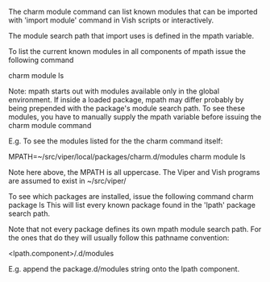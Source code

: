 The charm module command can list known modules that can be imported with
'import module' command in Vish scripts or interactively.

The module search path that import uses is defined in the mpath variable.

To list the current known  modules in all components of mpath issue the following command

charm module ls

Note: mpath starts out with modules available only in the global environment.
If inside a loaded package, mpath may differ probably by being prepended with
the package's module search path.
To see these modules, you have to manually supply the mpath variable before issuing the
charm module command


E.g. To see the modules listed for the the charm command itself:

MPATH=~/src/viper/local/packages/charm.d/modules charm module ls


Note here above, the MPATH is all uppercase.
The Viper and Vish programs are assumed to exist in ~/src/viper/

To see which packages are installed, issue the following command
charm package ls
This will list every known package found in the 'lpath' package search path.


Note that not every package defines its own mpath module search path. For the
ones that do they will usually follow this pathname convention:

<lpath.component>/<package>.d/modules

E.g. append the package.d/modules string onto the lpath component.
